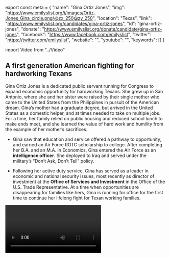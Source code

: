 export const meta = {
  "name": "Gina Ortiz Jones",
  "img": "https://www.emilyslist.org/i/images/Ortiz-Jones_Gina_circle.png/@zx_250@zy_250",
  "location": "Texas",
  "link": "https://www.emilyslist.org/candidates/gina-ortiz-jones",
  "id": "gina-ortiz-jones",
  "donate": "https://www.emilyslist.org/donate/candidate/gina-ortiz-jones",
  "facebook": "https://www.facebook.com/emilyslist",
  "twitter": "https://twitter.com/emilyslist",
  "website": "",
  "youtube": "",
  "keywords": []
}

import Video from "../Video"

## A first generation American fighting for hardworking Texans

Gina Ortiz Jones is a dedicated public servant running for Congress to expand economic opportunity for hardworking Texans. She grew up in San Antonio, where she and her sister were raised by their single mother who came to the United States from the Philippines in pursuit of the American dream. Gina’s mother had a graduate degree, but arrived in the United States as a domestic helper, and at times needed to take on multiple jobs. For a time, her family relied on public housing and reduced school lunch to make ends meet, and she learned the value of hard work and humility from the example of her mother’s sacrifices.

- Gina saw that education and service offered a pathway to opportunity, and earned an Air Force ROTC scholarship to college. After completing her B.A. and an M.A. in Economics, Gina entered the Air Force as an **intelligence officer**. She deployed to Iraq and served under the military’s “Don’t Ask, Don’t Tell” policy.

- Following her active duty service, Gina has served as a leader in economic and national security issues, most recently as director of investment at the **Office of Services and Investment** in the Office of the U.S. Trade Representative. At a time when opportunities are disappearing for families like hers, Gina is running for office for the first time to continue her lifelong fight for Texan working families.

<Video id="9dAgzPVSkdI" />

## A champion for expanding economic opportunity

Gina is a first generation American fighting to expand economic and educational opportunities in San Antonio and West Texas. When elected, she will champion policies that help create good paying jobs for hardworking Texans. Gina believes that every Texan student deserves the opportunity to pursue a higher education if they choose—not only if they can afford it. When elected, she will fight back against Republicans’ attempts to undo the progress we’ve worked so hard to make. Gina left the Air Force to return to San Antonio when her mother became ill with colon cancer, and she was grateful that her mother had access to the lifesaving care she needed. As Texas continues to have the highest rate of uninsured Americans and many Texans are just one medical emergency away from bankruptcy, Gina is committed to expanding all Texans’ access to affordable quality health care. “There can be only one incentive: a healthy population,” she has said.

## A trailblazer with an opportunity to flip a seat

Gina is challenging incumbent Congressman Will Hurd, a vulnerable second-term incumbent who has prioritized his party’s extreme agenda over the interests of the working families he was elected to serve. Our path to taking back the House runs right through this district, where Hillary Clinton bested Donald Trump by more than three points in 2016. “I know his voting record,” Gina has said of Hurd, “and I know his voting record would affect families like mine growing up.” She has what it takes to hold him accountable to the Texans whose health care he has jeopardized and whose families he has voted to tear apart. Gina is a trailblazer, and she’s proud to be a candidate who is “openly gay, openly first generation, openly veteran, openly Asian-American, openly everything,” she has said. “Right now is not the time to be closeted or be ashamed of who you are or who you love.” When elected, she will fight for an inclusive Texas with opportunity for all. Let’s show her the full support of the EMILY’s List community and help this champion for hardworking Texas flip a seat from red to blue.
